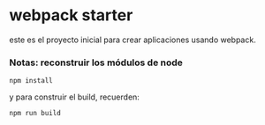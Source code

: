 
# webpack starter

este es el proyecto inicial para crear aplicaciones usando webpack.

### Notas: reconstruir los módulos de node

```
npm install
```

y para construir el build, recuerden:
```
npm run build
```
